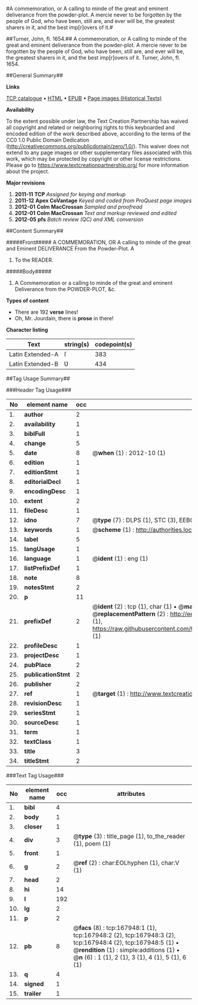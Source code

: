 #A commemoration, or A calling to minde of the great and eminent deliverance from the powder-plot. A mercie never to be forgotten by the people of God, who have been, still are, and ever will be, the greatest sharers in it, and the best imp[r]overs of it.#

##Turner, John, fl. 1654.##
A commemoration, or A calling to minde of the great and eminent deliverance from the powder-plot. A mercie never to be forgotten by the people of God, who have been, still are, and ever will be, the greatest sharers in it, and the best imp[r]overs of it.
Turner, John, fl. 1654.

##General Summary##

**Links**

[TCP catalogue](http://www.ota.ox.ac.uk/tcp/)  • 
[HTML](http://tei.it.ox.ac.uk/tcp/Texts-HTML/free/A95/A95371.html)  • 
[EPUB](http://tei.it.ox.ac.uk/tcp/Texts-EPUB/free/A95/A95371.epub) • 
[Page images (Historical Texts)](https://historicaltexts.jisc.ac.uk/eebo-99866392e)

**Availability**

To the extent possible under law, the Text Creation Partnership has waived all copyright and related or neighboring rights to this keyboarded and encoded edition of the work described above, according to the terms of the CC0 1.0 Public Domain Dedication (http://creativecommons.org/publicdomain/zero/1.0/). This waiver does not extend to any page images or other supplementary files associated with this work, which may be protected by copyright or other license restrictions. Please go to https://www.textcreationpartnership.org/ for more information about the project.

**Major revisions**

1. __2011-11__ __TCP__ *Assigned for keying and markup*
1. __2011-12__ __Apex CoVantage__ *Keyed and coded from ProQuest page images*
1. __2012-01__ __Colm MacCrossan__ *Sampled and proofread*
1. __2012-01__ __Colm MacCrossan__ *Text and markup reviewed and edited*
1. __2012-05__ __pfs__ *Batch review (QC) and XML conversion*

##Content Summary##

#####Front#####
A COMMEMORATION, OR A calling to minde of the great and Eminent DELIVERANCE From the Powder-Plot. A 
1. To the READER.

#####Body#####

1. A Commemoration or a calling to minde of the great and eminent Deliverance from the POWDER-PLOT, &c.

**Types of content**

  * There are 192 **verse** lines!
  * Oh, Mr. Jourdain, there is **prose** in there!

**Character listing**


|Text|string(s)|codepoint(s)|
|---|---|---|
|Latin Extended-A|ſ|383|
|Latin Extended-B|Ʋ|434|

##Tag Usage Summary##

###Header Tag Usage###

|No|element name|occ|attributes|
|---|---|---|---|
|1.|__author__|2||
|2.|__availability__|1||
|3.|__biblFull__|1||
|4.|__change__|5||
|5.|__date__|8| @__when__ (1) : 2012-10 (1)|
|6.|__edition__|1||
|7.|__editionStmt__|1||
|8.|__editorialDecl__|1||
|9.|__encodingDesc__|1||
|10.|__extent__|2||
|11.|__fileDesc__|1||
|12.|__idno__|7| @__type__ (7) : DLPS (1), STC (3), EEBO-CITATION (1), PROQUEST (1), VID (1)|
|13.|__keywords__|1| @__scheme__ (1) : http://authorities.loc.gov/ (1)|
|14.|__label__|5||
|15.|__langUsage__|1||
|16.|__language__|1| @__ident__ (1) : eng (1)|
|17.|__listPrefixDef__|1||
|18.|__note__|8||
|19.|__notesStmt__|2||
|20.|__p__|11||
|21.|__prefixDef__|2| @__ident__ (2) : tcp (1), char (1)  •  @__matchPattern__ (2) : ([0-9\-]+):([0-9IVX]+) (1), (.+) (1)  •  @__replacementPattern__ (2) : http://eebo.chadwyck.com/downloadtiff?vid=$1&page=$2 (1), https://raw.githubusercontent.com/textcreationpartnership/Texts/master/tcpchars.xml#$1 (1)|
|22.|__profileDesc__|1||
|23.|__projectDesc__|1||
|24.|__pubPlace__|2||
|25.|__publicationStmt__|2||
|26.|__publisher__|2||
|27.|__ref__|1| @__target__ (1) : http://www.textcreationpartnership.org/docs/. (1)|
|28.|__revisionDesc__|1||
|29.|__seriesStmt__|1||
|30.|__sourceDesc__|1||
|31.|__term__|1||
|32.|__textClass__|1||
|33.|__title__|3||
|34.|__titleStmt__|2||


###Text Tag Usage###

|No|element name|occ|attributes|
|---|---|---|---|
|1.|__bibl__|4||
|2.|__body__|1||
|3.|__closer__|1||
|4.|__div__|3| @__type__ (3) : title_page (1), to_the_reader (1), poem (1)|
|5.|__front__|1||
|6.|__g__|2| @__ref__ (2) : char:EOLhyphen (1), char:V (1)|
|7.|__head__|2||
|8.|__hi__|14||
|9.|__l__|192||
|10.|__lg__|2||
|11.|__p__|2||
|12.|__pb__|8| @__facs__ (8) : tcp:167948:1 (1), tcp:167948:2 (2), tcp:167948:3 (2), tcp:167948:4 (2), tcp:167948:5 (1)  •  @__rendition__ (1) : simple:additions (1)  •  @__n__ (6) : 1 (1), 2 (1), 3 (1), 4 (1), 5 (1), 6 (1)|
|13.|__q__|4||
|14.|__signed__|1||
|15.|__trailer__|1||

